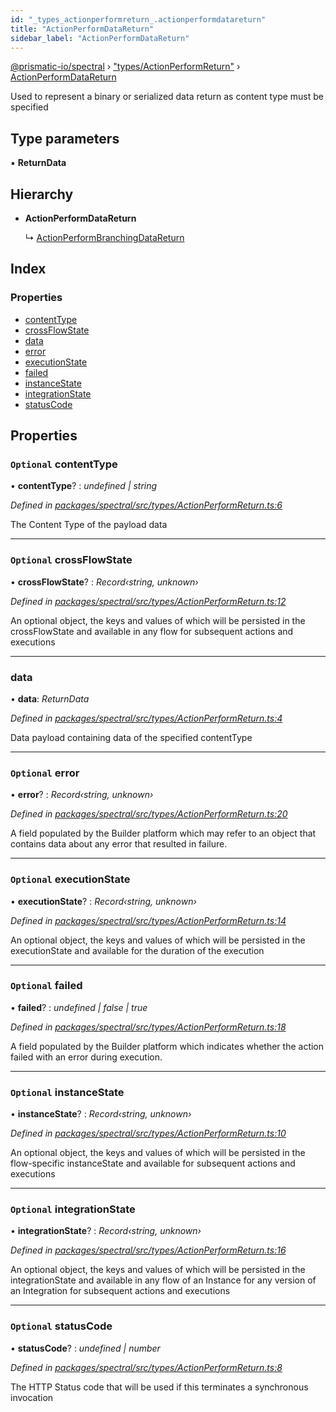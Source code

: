 ```yaml
---
id: "_types_actionperformreturn_.actionperformdatareturn"
title: "ActionPerformDataReturn"
sidebar_label: "ActionPerformDataReturn"
---
```


[@prismatic-io/spectral](../index.md) › ["types/ActionPerformReturn"](../modules/_types_actionperformreturn_.md) › [ActionPerformDataReturn](_types_actionperformreturn_.actionperformdatareturn.md)

Used to represent a binary or serialized data return as content type must be specified

## Type parameters

▪ **ReturnData**

## Hierarchy

* **ActionPerformDataReturn**

  ↳ [ActionPerformBranchingDataReturn](_types_actionperformreturn_.actionperformbranchingdatareturn.md)

## Index

### Properties

* [contentType](_types_actionperformreturn_.actionperformdatareturn.md#optional-contenttype)
* [crossFlowState](_types_actionperformreturn_.actionperformdatareturn.md#optional-crossflowstate)
* [data](_types_actionperformreturn_.actionperformdatareturn.md#data)
* [error](_types_actionperformreturn_.actionperformdatareturn.md#optional-error)
* [executionState](_types_actionperformreturn_.actionperformdatareturn.md#optional-executionstate)
* [failed](_types_actionperformreturn_.actionperformdatareturn.md#optional-failed)
* [instanceState](_types_actionperformreturn_.actionperformdatareturn.md#optional-instancestate)
* [integrationState](_types_actionperformreturn_.actionperformdatareturn.md#optional-integrationstate)
* [statusCode](_types_actionperformreturn_.actionperformdatareturn.md#optional-statuscode)

## Properties

### `Optional` contentType

• **contentType**? : *undefined | string*

*Defined in [packages/spectral/src/types/ActionPerformReturn.ts:6](https://github.com/prismatic-io/spectral/blob/v8.1.0/packages/spectral/src/types/ActionPerformReturn.ts#L6)*

The Content Type of the payload data

___

### `Optional` crossFlowState

• **crossFlowState**? : *Record‹string, unknown›*

*Defined in [packages/spectral/src/types/ActionPerformReturn.ts:12](https://github.com/prismatic-io/spectral/blob/v8.1.0/packages/spectral/src/types/ActionPerformReturn.ts#L12)*

An optional object, the keys and values of which will be persisted in the crossFlowState and available in any flow for subsequent actions and executions

___

###  data

• **data**: *ReturnData*

*Defined in [packages/spectral/src/types/ActionPerformReturn.ts:4](https://github.com/prismatic-io/spectral/blob/v8.1.0/packages/spectral/src/types/ActionPerformReturn.ts#L4)*

Data payload containing data of the specified contentType

___

### `Optional` error

• **error**? : *Record‹string, unknown›*

*Defined in [packages/spectral/src/types/ActionPerformReturn.ts:20](https://github.com/prismatic-io/spectral/blob/v8.1.0/packages/spectral/src/types/ActionPerformReturn.ts#L20)*

A field populated by the Builder platform which may refer to an object that contains data about any error that resulted in failure.

___

### `Optional` executionState

• **executionState**? : *Record‹string, unknown›*

*Defined in [packages/spectral/src/types/ActionPerformReturn.ts:14](https://github.com/prismatic-io/spectral/blob/v8.1.0/packages/spectral/src/types/ActionPerformReturn.ts#L14)*

An optional object, the keys and values of which will be persisted in the executionState and available for the duration of the execution

___

### `Optional` failed

• **failed**? : *undefined | false | true*

*Defined in [packages/spectral/src/types/ActionPerformReturn.ts:18](https://github.com/prismatic-io/spectral/blob/v8.1.0/packages/spectral/src/types/ActionPerformReturn.ts#L18)*

A field populated by the Builder platform which indicates whether the action failed with an error during execution.

___

### `Optional` instanceState

• **instanceState**? : *Record‹string, unknown›*

*Defined in [packages/spectral/src/types/ActionPerformReturn.ts:10](https://github.com/prismatic-io/spectral/blob/v8.1.0/packages/spectral/src/types/ActionPerformReturn.ts#L10)*

An optional object, the keys and values of which will be persisted in the flow-specific instanceState and available for subsequent actions and executions

___

### `Optional` integrationState

• **integrationState**? : *Record‹string, unknown›*

*Defined in [packages/spectral/src/types/ActionPerformReturn.ts:16](https://github.com/prismatic-io/spectral/blob/v8.1.0/packages/spectral/src/types/ActionPerformReturn.ts#L16)*

An optional object, the keys and values of which will be persisted in the integrationState and available in any flow of an Instance for any version of an Integration for subsequent actions and executions

___

### `Optional` statusCode

• **statusCode**? : *undefined | number*

*Defined in [packages/spectral/src/types/ActionPerformReturn.ts:8](https://github.com/prismatic-io/spectral/blob/v8.1.0/packages/spectral/src/types/ActionPerformReturn.ts#L8)*

The HTTP Status code that will be used if this terminates a synchronous invocation
